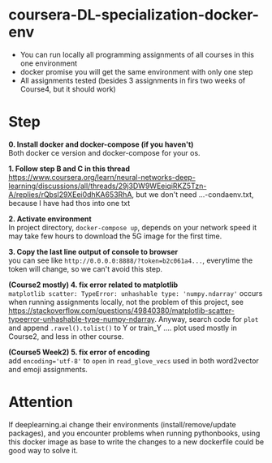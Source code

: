 # coursera-DL-specialization-docker-env
- You can run locally all programming assignments of all courses in this one environment
- docker promise you will get the same environment with only one step
- All assignments tested (besides 3 assignments in firs two weeks of Course4, but it should work)

# Step
**0. Install docker and docker-compose (if you haven't)**  
Both docker ce version and docker-compose for your os.

**1. Follow step B and C in this thread**  
https://www.coursera.org/learn/neural-networks-deep-learning/discussions/all/threads/29j3DW9WEeiqiRKZ5Tzn-A/replies/rQbsl29XEei0dhKA653RhA, but we don't need ...-condaenv.txt, because I have had thos into one txt

**2. Activate environment**  
In project directory, `docker-compose up`, depends on your network speed it may take few hours to download the 5G image for the first time.

**3. Copy the last line output of console to browser**  
you can see like `http://0.0.0.0:8888/?token=b2c061a4...`, everytime the token will change, so we can't avoid this step.

**(Course2 mostly) 4. fix error related to matplotlib**  
`matplotlib scatter: TypeError: unhashable type: 'numpy.ndarray'` occurs when running assignments locally, not the problem of this project, see https://stackoverflow.com/questions/49840380/matplotlib-scatter-typeerror-unhashable-type-numpy-ndarray. Anyway, search code for `plot` and append `.ravel().tolist()` to Y or train_Y .... plot used mostly in Course2, and less in other course.

**(Course5 Week2) 5. fix error of encoding**  
add `encoding='utf-8'` to `open` in `read_glove_vecs` used in both word2vector and emoji assignments.

# Attention
If deeplearning.ai change their environments (install/remove/update packages), and you encounter problems when running pythonbooks, using this docker image as base to write the changes to a new dockerfile could be good way to solve it.
